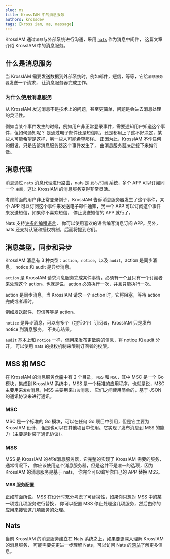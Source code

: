 ```yaml
---
slug: ms
title: KrossIAM 中的消息服务
authors: krossdev
tags: [kross iam, ms, message]
---
```


KrossIAM 通过`消息`与外部系统进行沟通，采用 [`nats`](https://nats.io) 作为消息中间件，
这篇文章介绍 KrossIAM 中的消息服务。

<!--truncate-->

## 什么是消息服务

当 KrossIAM 需要发送数据到外部系统时，例如邮件，短信，等等，它给`消息服务器`发送一个请求，
让消息服务器完成工作。

### 为什么使用消息服务

从 KrossIAM 发送消息不是技术上的问题，甚至更简单，问题是会失去消息处理的灵活性。

例如当某个事件发生的时候，例如用户非正常登录事件，需要通知用户知道这个事件，但如何通知呢？
是通过电子邮件还是短信呢，还是都用上？这不好决定，某些人可能希望是这样，另一些人可能希望那样。
正因为此，KrossIAM 不作任何的假设，只是告诉消息服务器这个事件发生了，
由消息服务器决定接下来如何做。

## 消息代理

消息通过 `nats` 消息代理进行路由，nats 是 `发布/订阅` 系统，多个 APP 可以订阅同一个
`主题`，这让 KrossIAM 的消息服务变得非常灵活。

考虑前面的用户非正常登录例子，KrossIAM 告诉消息服务器发生了这个事件，某个 APP
可以订阅这个事件来发送电子邮件通知，另一个 APP 可以订阅这个事件来发送短信，如果你不喜欢短信，
停止发送短信的 APP 就行了。

Nats 支持[许多的编程语言](https://docs.nats.io/using-nats/developer)，
你可以使用喜欢的语言编写消息订阅 APP。另外，nats 还支持认证和授权机制，后面将提到它们。

## 消息类型，同步和异步

KrossIAM 消息有 3 种类型：`action`，`notice`，以及 `audit`，action 是同步消息，
notice 和 audit 是异步消息。

`action` 是 KrossIAM 请求消息服务完成某件事情，必须有一个且只有一个订阅者来处理这个
action。也就是说，action 必须执行一次，并且只能执行一次。

action 是同步消息，当 KrossIAM 请求一个 action 时，它将阻塞，等待 action 完成或者超时。

例如发送邮件、短信等等是 action。

`notice` 是异步消息，可以有多个（包括0个）订阅者，KrossIAM 只是发布 notice 到消息服务，
不关心结果。

`audit` 基本上和 `notice` 一样，但用来发布更敏感的信息，将 notice 和 audit 分开，
可以使用 nats 的授权机制来限制订阅者的权限。

## MSS 和 MSC

在 KrossIAM 的消息服务[仓库](https://github.com/krossdev/iam-ms)中有 2 个目录，
`MSS` 和 `MSC`，其中 MSC 是一个 Go 模块，集成到 KrossIAM 系统中，MSS
是一个标准的应用程序，也就是说，MSC 主要用来`发布`消息，MSS 主要用来`订阅`消息，
它们之间使用简单的，基于 JSON 的通讯协议来进行通讯。

### MSC

MSC 是一个标准的 Go 模块，可以在任何 Go 项目中引用，但是它主要为 KrossIAM 设计，
但是也可以在其他项目中使用。它实现了发布消息到 MSS 的能力（主要是封装了通讯协议）。

### MSS

MSS 是 KrossIAM 的*标准*消息服务器，它完整的实现了 KrossIAM 需要的服务，通常情况下，
你应该使用这个消息服务器，但是这并不是唯一的选项，因为 KrossIAM 的消息服务是基于 nats，
你完全可以编写你自己的 APP 替换 MSS。

#### MSS 服务配置

正如前面所说，MSS 在设计时充分考虑了可替换性，如果你只想对 MSS 中的某一项或几项服务进行替换，
你可以配置 MSS 停止处理这几项服务，然后由你的应用来接管这几项服务的处理。

## Nats

当前 KrossIAM 的消息服务建立在 Nats 系统之上，如果要更深入理解 KrossIAM 的消息服务，
可能需要先更进一步理解 Nats，可以访问 Nats 的[网站](https://nats.io)了解更多信息。
